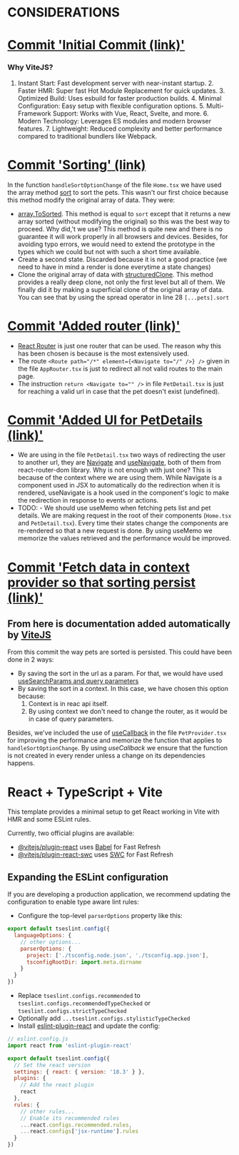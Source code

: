 # CONSIDERATIONS

# [Commit 'Initial Commit (link)'](https://github.com/FeverCodeChallenge/Francisco_Rios/commit/90a374a5d2701a7892b89d6dd56186f674735cdd)

### Why ViteJS?

1. Instant Start: Fast development server with near-instant startup. 2. Faster HMR: Super fast Hot Module Replacement for quick updates. 3. Optimized Build: Uses esbuild for faster production builds. 4. Minimal Configuration: Easy setup with flexible configuration options. 5. Multi-Framework Support: Works with Vue, React, Svelte, and more. 6. Modern Technology: Leverages ES modules and modern browser features. 7. Lightweight: Reduced complexity and better performance compared to traditional bundlers like Webpack.

# [Commit 'Sorting' (link)](https://github.com/FeverCodeChallenge/Francisco_Rios/commit/040fefcd6b4564f031f805d4e2ebd4d773caac1d)

In the function `handleSortOptionChange` of the file `Home.tsx` we have used the array method [sort](https://developer.mozilla.org/en-US/docs/Web/JavaScript/Reference/Global_Objects/Array/sort) to sort the pets. This wasn't our first choice because this method modify the original array of data. They were:

- [array.ToSorted](https://developer.mozilla.org/en-US/docs/Web/JavaScript/Reference/Global_Objects/Array/toSorted). This method is equal to `sort` except that it returns a new array sorted (without modifying the original) so this was the best way to proceed. Why did,'t we use? This method is quite new and there is no guarantee it will work properly in all browsers and devices. Besides, for avoiding typo errors, we would need to extend the prototype in the types which we could but not with such a short time available.
- Create a second state. Discarded because it is not a good practice (we need to have in mind a render is done everytime a state changes)
- Clone the original array of data with [structuredClone](https://developer.mozilla.org/en-US/docs/Web/API/structuredClone). This method provides a really deep clone, not only the first level but all of them.
  We finally did it by making a superficial clone of the original array of data. You can see that by using the spread operator in line 28 `[...pets].sort`

# [Commit 'Added router (link)'](https://github.com/FeverCodeChallenge/Francisco_Rios/commit/aa26aa29cf8df9be927b68f11d100b7850ef3eec)

- [React Router](https://reactrouter.com/en/main) is just one router that can be used. The reason why this has been chosen is because is the most extensively used.
- The route `<Route path="/*" element={<Navigate to="/" />} />` given in the file `AppRouter.tsx` is just to redirect all not valid routes to the main page.
- The instruction `return <Navigate to="" />` in file `PetDetail.tsx` is just for reaching a valid url in case that the pet doesn't exist (undefined).

# [Commit 'Added UI for PetDetails (link)'](https://github.com/FeverCodeChallenge/Francisco_Rios/commit/2d9b10e40ef4eb435e606908e8822d56c0fea070)

- We are using in the file `PetDetail.tsx` two ways of redirecting the user to another url, they are [Navigate](https://reactrouter.com/en/main/components/navigate#navigate) and [useNavigate](https://reactrouter.com/en/main/hooks/use-navigate#usenavigate), both of them from react-router-dom library. Why is not enough with just one? This is because of the context where we are using them. While Navigate is a component used in JSX to automatically do the redirection when it is rendered, useNavigate is a hook used in the component's logic to make the redirection in response to events or actions.
- TODO: - We should use useMemo when fetching pets list and pet details. We are making request in the root of their components (`Home.tsx` and `PetDetail.tsx`). Every time their states change the components are re-rendered so that a new request is done. By using useMemo we memorize the values retrieved and the performance would be improved.

# [Commit 'Fetch data in context provider so that sorting persist (link)'](https://github.com/FeverCodeChallenge/Francisco_Rios/commit/82b78244e446587e7dacea8da686789c2ad609ac)

## From here is documentation added automatically by [ViteJS](https://vitejs.dev/)

From this commit the way pets are sorted is persisted. This could have been done in 2 ways:

- By saving the sort in the url as a param. For that, we would have used [useSearchParams and query parameters](https://reactrouter.com/en/main/hooks/use-search-params#usesearchparams)
- By saving the sort in a context. In this case, we have chosen this option because:
  1. Context is in reac api itself.
  2. By using context we don't need to change the router, as it would be in case of query parameters.

Besides, we've included the use of [useCallback](https://react.dev/reference/react/useCallback) in the file `PetProvider.tsx` for improving the performance and memorize the function that applies to `handleSortOptionChange`. By using _useCallback_ we ensure that the function is not created in every render unless a change on its dependencies happens.

# React + TypeScript + Vite

This template provides a minimal setup to get React working in Vite with HMR and some ESLint rules.

Currently, two official plugins are available:

- [@vitejs/plugin-react](https://github.com/vitejs/vite-plugin-react/blob/main/packages/plugin-react/README.md) uses [Babel](https://babeljs.io/) for Fast Refresh
- [@vitejs/plugin-react-swc](https://github.com/vitejs/vite-plugin-react-swc) uses [SWC](https://swc.rs/) for Fast Refresh

## Expanding the ESLint configuration

If you are developing a production application, we recommend updating the configuration to enable type aware lint rules:

- Configure the top-level `parserOptions` property like this:

```js
export default tseslint.config({
  languageOptions: {
    // other options...
    parserOptions: {
      project: ['./tsconfig.node.json', './tsconfig.app.json'],
      tsconfigRootDir: import.meta.dirname
    }
  }
})
```

- Replace `tseslint.configs.recommended` to `tseslint.configs.recommendedTypeChecked` or `tseslint.configs.strictTypeChecked`
- Optionally add `...tseslint.configs.stylisticTypeChecked`
- Install [eslint-plugin-react](https://github.com/jsx-eslint/eslint-plugin-react) and update the config:

```js
// eslint.config.js
import react from 'eslint-plugin-react'

export default tseslint.config({
  // Set the react version
  settings: { react: { version: '18.3' } },
  plugins: {
    // Add the react plugin
    react
  },
  rules: {
    // other rules...
    // Enable its recommended rules
    ...react.configs.recommended.rules,
    ...react.configs['jsx-runtime'].rules
  }
})
```
